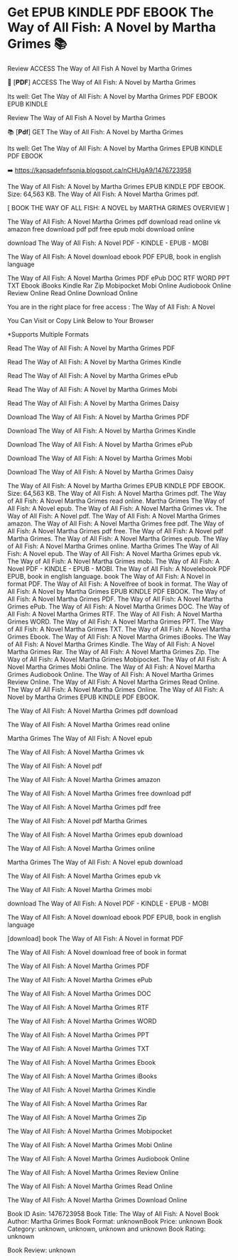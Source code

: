 # Get EPUB KINDLE PDF EBOOK The Way of All Fish: A Novel by  Martha Grimes 📚
Review ACCESS The Way of All Fish A Novel by Martha Grimes

💏 [𝐏𝐃𝐅] ACCESS The Way of All Fish: A Novel by Martha Grimes

Its well: Get The Way of All Fish: A Novel by Martha Grimes PDF EBOOK EPUB KINDLE


Review The Way of All Fish A Novel by Martha Grimes

📚 [𝐏𝐝𝐟] GET The Way of All Fish: A Novel by Martha Grimes

Its well: Get The Way of All Fish: A Novel by Martha Grimes EPUB KINDLE PDF EBOOK



➡️ https://kapsadefnfsonia.blogspot.ca/nCHUgA9/1476723958



The Way of All Fish: A Novel by Martha Grimes EPUB KINDLE PDF EBOOK. Size: 64,563 KB. The Way of All Fish: A Novel Martha Grimes pdf.

[ BOOK THE WAY OF ALL FISH: A NOVEL by MARTHA GRIMES OVERVIEW ]

The Way of All Fish: A Novel Martha Grimes pdf download read online vk amazon free download pdf pdf free epub mobi download online

download The Way of All Fish: A Novel PDF - KINDLE - EPUB - MOBI

The Way of All Fish: A Novel download ebook PDF EPUB, book in english language

The Way of All Fish: A Novel Martha Grimes PDF ePub DOC RTF WORD PPT TXT Ebook iBooks Kindle Rar Zip Mobipocket Mobi Online Audiobook Online Review Online Read Online Download Online

You are in the right place for free access : The Way of All Fish: A Novel

You Can Visit or Copy Link Below to Your Browser

*Supports Multiple Formats

Read The Way of All Fish: A Novel by Martha Grimes PDF

Read The Way of All Fish: A Novel by Martha Grimes Kindle

Read The Way of All Fish: A Novel by Martha Grimes ePub

Read The Way of All Fish: A Novel by Martha Grimes Mobi

Read The Way of All Fish: A Novel by Martha Grimes Daisy

Download The Way of All Fish: A Novel by Martha Grimes PDF

Download The Way of All Fish: A Novel by Martha Grimes Kindle

Download The Way of All Fish: A Novel by Martha Grimes ePub

Download The Way of All Fish: A Novel by Martha Grimes Mobi

Download The Way of All Fish: A Novel by Martha Grimes Daisy

The Way of All Fish: A Novel by Martha Grimes EPUB KINDLE PDF EBOOK. Size: 64,563 KB. The Way of All Fish: A Novel Martha Grimes pdf. The Way of All Fish: A Novel Martha Grimes read online. Martha Grimes The Way of All Fish: A Novel epub. The Way of All Fish: A Novel Martha Grimes vk. The Way of All Fish: A Novel pdf. The Way of All Fish: A Novel Martha Grimes amazon. The Way of All Fish: A Novel Martha Grimes free pdf. The Way of All Fish: A Novel Martha Grimes pdf free. The Way of All Fish: A Novel pdf Martha Grimes. The Way of All Fish: A Novel Martha Grimes epub. The Way of All Fish: A Novel Martha Grimes online. Martha Grimes The Way of All Fish: A Novel epub. The Way of All Fish: A Novel Martha Grimes epub vk. The Way of All Fish: A Novel Martha Grimes mobi. The Way of All Fish: A Novel PDF - KINDLE - EPUB - MOBI. The Way of All Fish: A Novelebook PDF EPUB, book in english language. book The Way of All Fish: A Novel in format PDF. The Way of All Fish: A Novelfree of book in format. The Way of All Fish: A Novel by Martha Grimes EPUB KINDLE PDF EBOOK. The Way of All Fish: A Novel Martha Grimes PDF. The Way of All Fish: A Novel Martha Grimes ePub. The Way of All Fish: A Novel Martha Grimes DOC. The Way of All Fish: A Novel Martha Grimes RTF. The Way of All Fish: A Novel Martha Grimes WORD. The Way of All Fish: A Novel Martha Grimes PPT. The Way of All Fish: A Novel Martha Grimes TXT. The Way of All Fish: A Novel Martha Grimes Ebook. The Way of All Fish: A Novel Martha Grimes iBooks. The Way of All Fish: A Novel Martha Grimes Kindle. The Way of All Fish: A Novel Martha Grimes Rar. The Way of All Fish: A Novel Martha Grimes Zip. The Way of All Fish: A Novel Martha Grimes Mobipocket. The Way of All Fish: A Novel Martha Grimes Mobi Online. The Way of All Fish: A Novel Martha Grimes Audiobook Online. The Way of All Fish: A Novel Martha Grimes Review Online. The Way of All Fish: A Novel Martha Grimes Read Online. The Way of All Fish: A Novel Martha Grimes Online. The Way of All Fish: A Novel by Martha Grimes EPUB KINDLE PDF EBOOK.

The Way of All Fish: A Novel Martha Grimes pdf download

The Way of All Fish: A Novel Martha Grimes read online

Martha Grimes The Way of All Fish: A Novel epub

The Way of All Fish: A Novel Martha Grimes vk

The Way of All Fish: A Novel pdf

The Way of All Fish: A Novel Martha Grimes amazon

The Way of All Fish: A Novel Martha Grimes free download pdf

The Way of All Fish: A Novel Martha Grimes pdf free

The Way of All Fish: A Novel pdf Martha Grimes

The Way of All Fish: A Novel Martha Grimes epub download

The Way of All Fish: A Novel Martha Grimes online

Martha Grimes The Way of All Fish: A Novel epub download

The Way of All Fish: A Novel Martha Grimes epub vk

The Way of All Fish: A Novel Martha Grimes mobi

download The Way of All Fish: A Novel PDF - KINDLE - EPUB - MOBI

The Way of All Fish: A Novel download ebook PDF EPUB, book in english language

[download] book The Way of All Fish: A Novel in format PDF

The Way of All Fish: A Novel download free of book in format

The Way of All Fish: A Novel Martha Grimes PDF

The Way of All Fish: A Novel Martha Grimes ePub

The Way of All Fish: A Novel Martha Grimes DOC

The Way of All Fish: A Novel Martha Grimes RTF

The Way of All Fish: A Novel Martha Grimes WORD

The Way of All Fish: A Novel Martha Grimes PPT

The Way of All Fish: A Novel Martha Grimes TXT

The Way of All Fish: A Novel Martha Grimes Ebook

The Way of All Fish: A Novel Martha Grimes iBooks

The Way of All Fish: A Novel Martha Grimes Kindle

The Way of All Fish: A Novel Martha Grimes Rar

The Way of All Fish: A Novel Martha Grimes Zip

The Way of All Fish: A Novel Martha Grimes Mobipocket

The Way of All Fish: A Novel Martha Grimes Mobi Online

The Way of All Fish: A Novel Martha Grimes Audiobook Online

The Way of All Fish: A Novel Martha Grimes Review Online

The Way of All Fish: A Novel Martha Grimes Read Online

The Way of All Fish: A Novel Martha Grimes Download Online

Book ID Asin: 1476723958
Book Title: The Way of All Fish: A Novel
Book Author: Martha Grimes
Book Format: unknownBook Price: unknown
Book Category: unknown, unknown, unknown and unknown
Book Rating: unknown

Book Review: unknown
